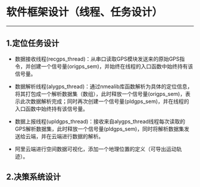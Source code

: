 # 软件框架设计（线程、任务设计）

---

## 1.定位任务设计

* 数据接收线程(recgps_thread)：从串口读取GPS模块发送来的原始GPS指令，并创建一个信号量(origps_sem)，并始终在线程的入口函数中始终持有该信号量。

* 数据解析线程(alygps_thread)：通过nmealib库函数解析为具体的定位信息，将其打包成一个解析数据集（数组），此时释放一个信号量(origps_sem)，表示此次数据解析完成；同时再次创建一个信号量(pldgps_sem)，并在线程的入口函数中始终持有该信号量。
* 数据上报线程(upldgps_thread)：接收来自alygps_thread线程每次读取的GPS解析数据集，此时释放一个信号量(pldgps_sem)，同时将解析数据集发送给云端，并在云端进行数据的解析。

* 阿里云端进行空间数据可视化，添加一个地理位置的定义（可导出运动轨迹）。

## 2.决策系统设计

